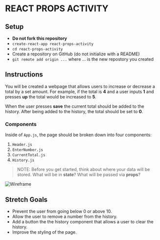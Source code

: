# REACT PROPS ACTIVITY

## Setup

- **Do not fork this repository**
- `create-react-app react-props-activity`
- `cd react-props-activity`
- Create a repository on GitHub (do not initialize with a README)
- `git remote add origin ...` where ... is the new repostory you created

## Instructions

You will be created a webpage that allows users to increase or decrease a total by a set amount. For example, if the total is **4** and a user inputs **1** and presses **up** the total would be increased to **5**.

When the user presses **save** the current total should be added to the history. After being added to the history, the total should be set to **0**.

### Components

Inside of `App.js`, the page should be broken down into four components:

1. `Header.js`
2. `EnterNumber.js`
3. `CurrentTotal.js`
4. `History.js`

> NOTE: Before you get started, think about where your data will be stored. What will be in **state**? What will be passed via **props**? 

![Wireframe](wireframe.png)

## Stretch Goals

- Prevent the user from going below 0 or above 10.
- Allow the user to remove a number from the history.
- Add a button the the history component that allows a user to clear the history.
- Improve the styling of the page.
